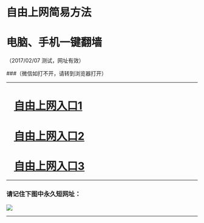 # 自由上网简易方法

# 电脑、手机一键翻墙

（2017/02/07 测试，网址有效）

###（微信如打不开，请转到浏览器打开）

***


# &nbsp;&nbsp; <a href="http://fqtz-1897.fqtz99.info/?t=18307&?uid=1 " target="_blank">自由上网入口1</a>
# &nbsp;&nbsp; <a href="http://fqtz-1898.fqtz99.info/?t=5501&?uid=2 " target="_blank">自由上网入口2</a>
# &nbsp;&nbsp; <a href="https://github.com/ogate/ogate/blob/master/README.md?0125" target="_blank">自由上网入口3</a>
***

### 请记住下图中永久短网址：

<img src="https://fqtz-9999.fqtz99.info/pic/yjfq-20170119ok.png" /> 


***

